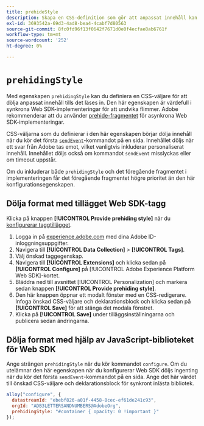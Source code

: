 ```yaml
---
title: prehideStyle
description: Skapa en CSS-definition som gör att anpassat innehåll kan läsas in utan att det flimrar.
exl-id: 3693542a-69d3-4ad8-bea4-4cabf7d80563
source-git-commit: 8fc0fd96f13f0642f7671d0e0f4ecfae8ab6761f
workflow-type: tm+mt
source-wordcount: '252'
ht-degree: 0%

---
```


# `prehidingStyle`

Med egenskapen `prehidingStyle` kan du definiera en CSS-väljare för att dölja anpassat innehåll tills det läses in. Den här egenskapen är värdefull i synkrona Web SDK-implementeringar för att undvika flimmer. Adobe rekommenderar att du använder [prehide-fragmentet](../../personalization/manage-flicker.md) för asynkrona Web SDK-implementeringar.

CSS-väljarna som du definierar i den här egenskapen börjar dölja innehåll när du kör det första [`sendEvent`](../sendevent/overview.md)-kommandot på en sida. Innehållet döljs när ett svar från Adobe tas emot, vilket vanligtvis inkluderar personaliserat innehåll. Innehållet döljs också om kommandot `sendEvent` misslyckas eller om timeout uppstår.

Om du inkluderar både `prehidingStyle` och det föregående fragmentet i implementeringen får det föregående fragmentet högre prioritet än den här konfigurationsegenskapen.

## Dölja format med tillägget Web SDK-tagg

Klicka på knappen **[!UICONTROL Provide prehiding style]** när du [konfigurerar taggtillägget](/help/tags/extensions/client/web-sdk/web-sdk-extension-configuration.md).

1. Logga in på [experience.adobe.com](https://experience.adobe.com) med dina Adobe ID-inloggningsuppgifter.
1. Navigera till **[!UICONTROL Data Collection]** > **[!UICONTROL Tags]**.
1. Välj önskad taggegenskap.
1. Navigera till **[!UICONTROL Extensions]** och klicka sedan på **[!UICONTROL Configure]** på [!UICONTROL Adobe Experience Platform Web SDK]-kortet.
1. Bläddra ned till avsnittet [!UICONTROL Personalization] och markera sedan knappen **[!UICONTROL Provide prehiding style]**.
1. Den här knappen öppnar ett modalt fönster med en CSS-redigerare. Infoga önskad CSS-väljare och deklarationsblock och klicka sedan på **[!UICONTROL Save]** för att stänga det modala fönstret.
1. Klicka på **[!UICONTROL Save]** under tilläggsinställningarna och publicera sedan ändringarna.

## Dölja format med hjälp av JavaScript-biblioteket för Web SDK

Ange strängen `prehidingStyle` när du kör kommandot `configure`. Om du utelämnar den här egenskapen när du konfigurerar Web SDK döljs ingenting när du kör det första `sendEvent`-kommandot på en sida. Ange det här värdet till önskad CSS-väljare och deklarationsblock för synkront inlästa bibliotek.

```js
alloy("configure", {
  datastreamId: "ebebf826-a01f-4458-8cec-ef61de241c93",
  orgId: "ADB3LETTERSANDNUMBERS@AdobeOrg",
  prehidingStyle: "#container { opacity: 0 !important }"
});
```
